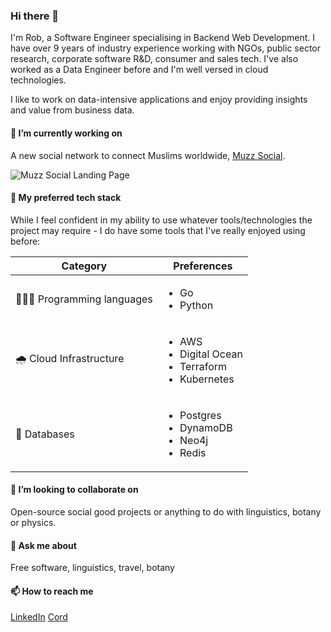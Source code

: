 ### Hi there 👋

I'm Rob, a Software Engineer specialising in Backend Web Development. I have over 9 years of industry experience working with NGOs, public sector research, corporate software R&D, consumer and sales tech. I've also worked as a Data Engineer before and I'm well versed in cloud technologies.

I like to work on data-intensive applications and enjoy providing insights and value from business data.

#### 🔭 I’m currently working on

A new social network to connect Muslims worldwide, [Muzz Social](https://muzz.com/en-US/social/).

![Muzz Social Landing Page](https://github.com/shinroo/shinroo/assets/15915453/f1e41f73-954f-4642-81f7-c4441347db80)

#### 🦾 My preferred tech stack

While I feel confident in my ability to use whatever tools/technologies the project may require - I do have some tools that I've really enjoyed using before:

|Category|Preferences|
|---|---|
|👨🏻‍💻 Programming languages|<ul><li>Go</li><li>Python</li></ul>|
|🌧️ Cloud Infrastructure|<ul><li>AWS</li><li>Digital Ocean</li><li>Terraform</li><li>Kubernetes</li></ul>|
|💾 Databases|<ul><li>Postgres</li><li>DynamoDB</li><li>Neo4j</li><li>Redis</li></ul>|

#### 👯 I’m looking to collaborate on

Open-source social good projects or anything to do with linguistics, botany or physics.

#### 💬 Ask me about

Free software, linguistics, travel, botany

#### 📫 How to reach me

[LinkedIn](https://www.linkedin.com/in/robertfocke/) [Cord](https://cord.co/candidate/account/u/candidate/50287)
